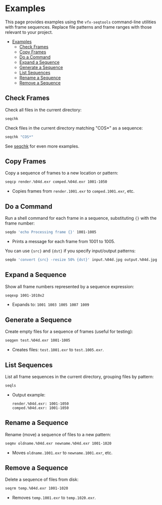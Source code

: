 # Examples

This page provides examples using the `vfx-seqtools` command-line utilities with frame sequences. Replace file patterns and frame ranges with those relevant to your project.

- [Examples](#examples)
  - [Check Frames](#check-frames)
  - [Copy Frames](#copy-frames)
  - [Do a Command](#do-a-command)
  - [Expand a Sequence](#expand-a-sequence)
  - [Generate a Sequence](#generate-a-sequence)
  - [List Sequences](#list-sequences)
  - [Rename a Sequence](#rename-a-sequence)
  - [Remove a Sequence](#remove-a-sequence)

## Check Frames

Check all files in the current directory:

```bash
seqchk
```

Check files in the current directory matching "COS*" as a sequence:

```bash
seqchk "COS*"
```

See [seqchk](./seqchk.md) for even more examples.

## Copy Frames

Copy a sequence of frames to a new location or pattern:

```bash
seqcp render.%04d.exr comped.%04d.exr 1001-1050
```

- Copies frames from `render.1001.exr` to `comped.1001.exr`, etc.

## Do a Command

Run a shell command for each frame in a sequence, substituting `{}` with the frame number:

```bash
seqdo 'echo Processing frame {}' 1001-1005
```

- Prints a message for each frame from 1001 to 1005.

You can use `{src}` and `{dst}` if you specify input/output patterns:

```bash
seqdo 'convert {src} -resize 50% {dst}' input.%04d.jpg output.%04d.jpg 1001-1020
```

## Expand a Sequence

Show all frame numbers represented by a sequence expression:

```bash
seqexp 1001-1010x2
```

- Expands to: `1001 1003 1005 1007 1009`

## Generate a Sequence

Create empty files for a sequence of frames (useful for testing):

```bash
seqgen test.%04d.exr 1001-1005
```

- Creates files: `test.1001.exr` to `test.1005.exr`.

## List Sequences

List all frame sequences in the current directory, grouping files by pattern:

```bash
seqls
```

- Output example:
  ```
  render.%04d.exr: 1001-1050
  comped.%04d.exr: 1001-1050
  ```

## Rename a Sequence

Rename (move) a sequence of files to a new pattern:

```bash
seqmv oldname.%04d.exr newname.%04d.exr 1001-1020
```

- Moves `oldname.1001.exr` to `newname.1001.exr`, etc.

## Remove a Sequence

Delete a sequence of files from disk:

```bash
seqrm temp.%04d.exr 1001-1020
```

- Removes `temp.1001.exr` to `temp.1020.exr`.
